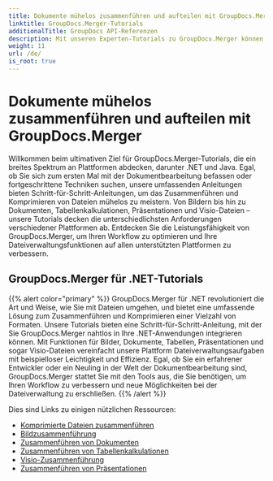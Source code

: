 ```yaml
---
title: Dokumente mühelos zusammenführen und aufteilen mit GroupDocs.Merger
linktitle: GroupDocs.Merger-Tutorials
additionalTitle: GroupDocs API-Referenzen
description: Mit unseren Experten-Tutorials zu GroupDocs.Merger können Sie Dokumente zwischen .NET- und Java-Plattformen mühelos zusammenführen, aufteilen und komprimieren. Schalten Sie nahtlose Dateiverwaltung frei!
weight: 11
url: /de/
is_root: true
---
```


# Dokumente mühelos zusammenführen und aufteilen mit GroupDocs.Merger


Willkommen beim ultimativen Ziel für GroupDocs.Merger-Tutorials, die ein breites Spektrum an Plattformen abdecken, darunter .NET und Java. Egal, ob Sie sich zum ersten Mal mit der Dokumentbearbeitung befassen oder fortgeschrittene Techniken suchen, unsere umfassenden Anleitungen bieten Schritt-für-Schritt-Anleitungen, um das Zusammenführen und Komprimieren von Dateien mühelos zu meistern. Von Bildern bis hin zu Dokumenten, Tabellenkalkulationen, Präsentationen und Visio-Dateien – unsere Tutorials decken die unterschiedlichsten Anforderungen verschiedener Plattformen ab. Entdecken Sie die Leistungsfähigkeit von GroupDocs.Merger, um Ihren Workflow zu optimieren und Ihre Dateiverwaltungsfunktionen auf allen unterstützten Plattformen zu verbessern.

## GroupDocs.Merger für .NET-Tutorials
{{% alert color="primary" %}}
GroupDocs.Merger für .NET revolutioniert die Art und Weise, wie Sie mit Dateien umgehen, und bietet eine umfassende Lösung zum Zusammenführen und Komprimieren einer Vielzahl von Formaten. Unsere Tutorials bieten eine Schritt-für-Schritt-Anleitung, mit der Sie GroupDocs.Merger nahtlos in Ihre .NET-Anwendungen integrieren können. Mit Funktionen für Bilder, Dokumente, Tabellen, Präsentationen und sogar Visio-Dateien vereinfacht unsere Plattform Dateiverwaltungsaufgaben mit beispielloser Leichtigkeit und Effizienz. Egal, ob Sie ein erfahrener Entwickler oder ein Neuling in der Welt der Dokumentbearbeitung sind, GroupDocs.Merger stattet Sie mit den Tools aus, die Sie benötigen, um Ihren Workflow zu verbessern und neue Möglichkeiten bei der Dateiverwaltung zu erschließen.
{{% /alert %}}

Dies sind Links zu einigen nützlichen Ressourcen:
 
- [Komprimierte Dateien zusammenführen](./net/merge-compress-files/)
- [Bildzusammenführung](./net/image-merging/)
- [Zusammenführen von Dokumenten](./net/document-merging/)
- [Zusammenführen von Tabellenkalkulationen](./net/spreadsheet-merging/)
- [Visio-Zusammenführung](./net/visio-merging/)
- [Zusammenführen von Präsentationen](./net/presentation-merging/)





